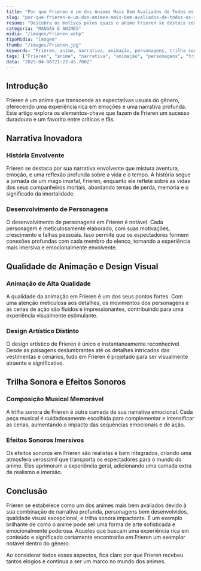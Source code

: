 ```yaml
---
title: "Por que Frieren é um dos Animes Mais Bem Avaliados de Todos os Tempos"
slug: "por-que-frieren-e-um-dos-animes-mais-bem-avaliados-de-todos-os-tempos"
resumo: "Descubra os motivos pelos quais o anime Frieren se destaca como um dos mais bem avaliados. Desde a profundidade narrativa até a qualidade visual, explore cada aspecto que contribui para sua aclamação crítica e popularidade duradoura."
categoria: "MANGÁS E ANIMES"
midia: "/images/Frieren.webp"
tipoMidia: "imagem"
thumb: "/images/Frieren.jpg"
keywords: "Frieren, anime, narrativa, animação, personagens, trilha sonora, design visual, avaliação de anime"
tags: ["Frieren", "anime", "narrativa", "animação", "personagens", "trilha sonora", "design visual", "avaliação de anime"]
data: "2025-04-08T21:23:45.700Z"
---
```


## Introdução
Frieren é um anime que transcende as expectativas usuais do gênero, oferecendo uma experiência rica em emoções e uma narrativa profunda. Este artigo explora os elementos-chave que fazem de Frieren um sucesso duradouro e um favorito entre críticos e fãs.

## Narrativa Inovadora
### História Envolvente
Frieren se destaca por sua narrativa envolvente que mistura aventura, emoção, e uma reflexão profunda sobre a vida e o tempo. A história segue a jornada de um mago imortal, Frieren, enquanto ele reflete sobre as vidas dos seus companheiros mortais, abordando temas de perda, memória e o significado da imortalidade.

### Desenvolvimento de Personagens
O desenvolvimento de personagens em Frieren é notável. Cada personagem é meticulosamente elaborado, com suas motivações, crescimento e falhas pessoais. Isso permite que os espectadores formem conexões profundas com cada membro do elenco, tornando a experiência mais imersiva e emocionalmente envolvente.

## Qualidade de Animação e Design Visual
### Animação de Alta Qualidade
A qualidade da animação em Frieren é um dos seus pontos fortes. Com uma atenção meticulosa aos detalhes, os movimentos dos personagens e as cenas de ação são fluidos e impressionantes, contribuindo para uma experiência visualmente estimulante.

### Design Artístico Distinto
O design artístico de Frieren é único e instantaneamente reconhecível. Desde as paisagens deslumbrantes até os detalhes intricados das vestimentas e cenários, tudo em Frieren é projetado para ser visualmente atraente e significativo.

## Trilha Sonora e Efeitos Sonoros
### Composição Musical Memorável
A trilha sonora de Frieren é outra camada de sua narrativa emocional. Cada peça musical é cuidadosamente escolhida para complementar e intensificar as cenas, aumentando o impacto das sequências emocionais e de ação.

### Efeitos Sonoros Imersivos
Os efeitos sonoros em Frieren são realistas e bem integrados, criando uma atmosfera verossímil que transporta os espectadores para o mundo do anime. Eles aprimoram a experiência geral, adicionando uma camada extra de realismo e imersão.

## Conclusão
Frieren se estabelece como um dos animes mais bem avaliados devido à sua combinação de narrativa profunda, personagens bem desenvolvidos, qualidade visual excepcional, e trilha sonora impactante. É um exemplo brilhante de como o anime pode ser uma forma de arte sofisticada e emocionalmente poderosa. Aqueles que buscam uma experiência rica em conteúdo e significado certamente encontrarão em Frieren um exemplar notável dentro do gênero.

Ao considerar todos esses aspectos, fica claro por que Frieren recebeu tantos elogios e continua a ser um marco no mundo dos animes.